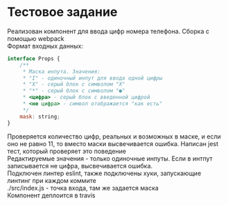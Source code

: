 # Тестовое задание
Реализован компонент для ввода цифр номера телефона. Сборка с помощью webpack\
Формат входных данных:
```javascript
interface Props {
	/**
	 * Маска инпута. Значения:
	 * "I" - одиночный инпут для ввода одной цифры
	 * "X" - серый блок с символом "X"
	 * "*" - серый блок с символом "●"
	 * <цифра> - серый блок с введенной цифрой
	 * <не цифра> - символ отображается "как есть"
	 */
	mask: string;
}
```
Проверяется количество цифр, реальных и возможных в маске, и если оно не равно 11, то вместо маски высвечивается ошибка. Написан jest тест, который проверяет это поведение\
Редактируемые значения - только одиночные инпуты. Если в интпут записывается не цифра, высвечивается ошибка.\
Подключен линтер eslint, также подключены хуки, запускающие линтинг при каждом коммите\
./src/index.js - точка входа, там же задается маска\
Компонент деплоится в travis
